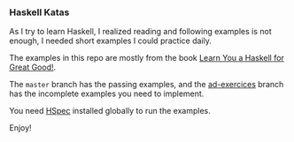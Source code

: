 ### Haskell Katas

As I try to learn Haskell, I realized reading and following examples is not enough, I needed short examples I could practice daily.

The examples in this repo are mostly from the book [Learn You a Haskell for Great Good!](http://learnyouahaskell.com/).

The `master` branch has the passing examples, and the [ad-exercices](https://github.com/adomokos/haskell_katas/tree/ad-exercises) branch has the incomplete examples you need to implement.

You need [HSpec](https://hspec.github.io/) installed globally to run the examples.

Enjoy!
